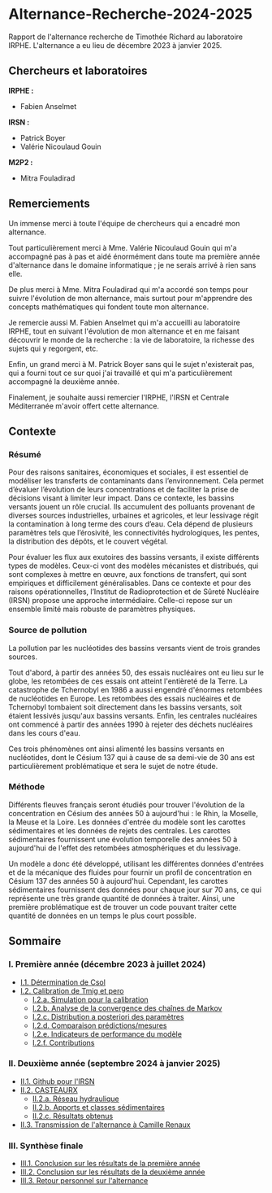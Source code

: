 # Alternance-Recherche-2024-2025
Rapport de l'alternance recherche de Timothée Richard au laboratoire IRPHE. L'alternance a eu lieu de décembre 2023 à janvier 2025.

## Chercheurs et laboratoires

**IRPHE :**

- Fabien Anselmet

**IRSN :**

- Patrick Boyer
- Valérie Nicoulaud Gouin

**M2P2 :**

- Mitra Fouladirad

## Remerciements

Un immense merci à toute l'équipe de chercheurs qui a encadré mon alternance. 

Tout particulièrement merci à Mme. Valérie Nicoulaud Gouin qui m'a accompagné pas à pas et aidé énormément dans toute ma première année d'alternance dans le domaine informatique ; je ne serais arrivé à rien sans elle.

De plus merci à Mme. Mitra Fouladirad qui m'a accordé son temps pour suivre l'évolution de mon alternance, mais surtout pour m'apprendre des concepts mathématiques qui fondent toute mon alternance.

Je remercie aussi M. Fabien Anselmet qui m'a accueilli au laboratoire IRPHE, tout en suivant l'évolution de mon alternance et en me faisant découvrir le monde de la recherche : la vie de laboratoire, la richesse des sujets qui y regorgent, etc.

Enfin, un grand merci à M. Patrick Boyer sans qui le sujet n'existerait pas, qui a fourni tout ce sur quoi j'ai travaillé et qui m'a particulièrement accompagné la deuxième année.

Finalement, je souhaite aussi remercier l'IRPHE, l'IRSN et Centrale Méditerranée m'avoir offert cette alternance.

## Contexte

### Résumé

Pour des raisons sanitaires, économiques et sociales, il est essentiel de modéliser les transferts de contaminants dans l’environnement. Cela permet d’évaluer l’évolution de leurs concentrations et de faciliter la prise de décisions visant à limiter leur impact. Dans ce contexte, les bassins versants jouent un rôle crucial. Ils accumulent des polluants provenant de diverses sources industrielles, urbaines et agricoles, et leur lessivage régit la contamination à long terme des cours d’eau. Cela dépend de plusieurs paramètres tels que l’érosivité, les connectivités hydrologiques, les pentes, la distribution des dépôts, et le couvert végétal.

Pour évaluer les flux aux exutoires des bassins versants, il existe différents types de modèles. Ceux-ci vont des modèles mécanistes et distribués, qui sont complexes à mettre en œuvre, aux fonctions de transfert, qui sont empiriques et difficilement généralisables. Dans ce contexte et pour des raisons opérationnelles, l’Institut de Radioprotection et de Sûreté Nucléaire (IRSN) propose une approche intermédiaire. Celle-ci repose sur un ensemble limité mais robuste de paramètres physiques.

### Source de pollution

La pollution par les nucléotides des bassins versants vient de trois grandes sources. 

Tout d'abord, à partir des années 50, des essais nucléaires ont eu lieu sur le globe, les retombées de ces essais ont atteint l'entièreté de la Terre. La catastrophe de Tchernobyl en 1986 a aussi engendré d'énormes retombées de nucléotides en Europe. Les retombées des essais nucléaires et de Tchernobyl tombaient soit directement dans les bassins versants, soit étaient lessivés jusqu'aux bassins versants. Enfin, les centrales nucléaires ont commencé à partir des années 1990 à rejeter des déchets nucléaires dans les cours d'eau. 

Ces trois phénomènes ont ainsi alimenté les bassins versants en nucléotides, dont le Césium 137 qui à cause de sa demi-vie de 30 ans est particulièrement problématique et sera le sujet de notre étude.

### Méthode 

Différents fleuves français seront étudiés pour trouver l'évolution de la concentration en Césium des années 50 à aujourd'hui : le Rhin, la Moselle, la Meuse et la Loire. 
Les données d'entrée du modèle sont les carottes sédimentaires et les données de rejets des centrales. Les carottes sédimentaires fournissent une évolution temporelle des années 50 à aujourd'hui de l'effet des retombées atmosphériques et du lessivage.

Un modèle a donc été développé, utilisant les différentes données d'entrées et de la mécanique des fluides pour fournir un profil de concentration en Césium 137 des années 50 à aujourd'hui. Cependant, les carottes sédimentaires fournissent des données pour chaque jour sur 70 ans, ce qui représente une très grande quantité de données à traiter. Ainsi, une première problématique est de trouver un code pouvant traiter cette quantité de données en un temps le plus court possible.

## Sommaire

### I. Première année (décembre 2023 à juillet 2024)
- [I.1. Détermination de Csol](https://github.com/TimotheeRichard/Alternance-Recherche-2024-2025/tree/I.1.-Détermination-de-Csol)
- [I.2. Calibration de Tmig et pero](https://github.com/TimotheeRichard/Alternance-Recherche-2024-2025/tree/I.2.-Calibration-de-Tmig-et-pero)
  - [I.2.a. Simulation pour la calibration](https://github.com/TimotheeRichard/Alternance-Recherche-2024-2025/tree/I.2.a.-Simultation-pour-la-calibration)
  - [I.2.b. Analyse de la convergence des chaînes de Markov](https://github.com/TimotheeRichard/Alternance-Recherche-2024-2025/tree/I.2.b.-Analyse-de-la-convergence-des-chaînes-de-Markov)
  - [I.2.c. Distribution a posteriori des paramètres](https://github.com/TimotheeRichard/Alternance-Recherche-2024-2025/tree/I.2.c.-Distribution-a-posteriori-des-paramètres)
  - [I.2.d. Comparaison prédictions/mesures](https://github.com/TimotheeRichard/Alternance-Recherche-2024-2025/tree/I.2.d.-Comparaison-prédictions/mesures)
  - [I.2.e. Indicateurs de performance du modèle](https://github.com/TimotheeRichard/Alternance-Recherche-2024-2025/tree/I.2.e.-Indicateurs-de-performance-du-modèle)
  - [I.2.f. Contributions](https://github.com/TimotheeRichard/Alternance-Recherche-2024-2025/tree/I.2.f.-Contributions)

### II. Deuxième année (septembre 2024 à janvier 2025)
- [II.1. Github pour l'IRSN](https://github.com/TimotheeRichard/Alternance-Recherche-2024-2025/tree/II.1.-Github-pour-l'IRSN)
- [II.2. CASTEAURX](https://github.com/TimotheeRichard/Alternance-Recherche-2024-2025/tree/II.2.-CASTEAURX)
  - [II.2.a. Réseau hydraulique](https://github.com/TimotheeRichard/Alternance-Recherche-2024-2025/tree/II.2.a.-Réseau-hydraulique)
  - [II.2.b. Apports et classes sédimentaires](https://github.com/TimotheeRichard/Alternance-Recherche-2024-2025/tree/II.2.b.-Apports-et-classes-sédimentaires)
  - [II.2.c. Résultats obtenus](https://github.com/TimotheeRichard/Alternance-Recherche-2024-2025/tree/II.2.c.-Résultats-obtenus)
- [II.3. Transmission de l'alternance à Camille Renaux](https://github.com/TimotheeRichard/Alternance-Recherche-2024-2025/tree/II.3.-Transmission-de-l'alternance-à-Camille-Renaux)

### III. Synthèse finale
- [III.1. Conclusion sur les résultats de la première année](https://github.com/TimotheeRichard/Alternance-Recherche-2024-2025/tree/III.1.-Conclusion-sur-les-résultats-de-la-première-année)
- [III.2. Conclusion sur les résultats de la deuxième année](https://github.com/TimotheeRichard/Alternance-Recherche-2024-2025/tree/III.2.-Conclusion-sur-les-résultats-de-la-deuxième-année)
- [III.3. Retour personnel sur l'alternance](https://github.com/TimotheeRichard/Alternance-Recherche-2024-2025/tree/III.3.-Retour-personnel-sur-l'alternance)
